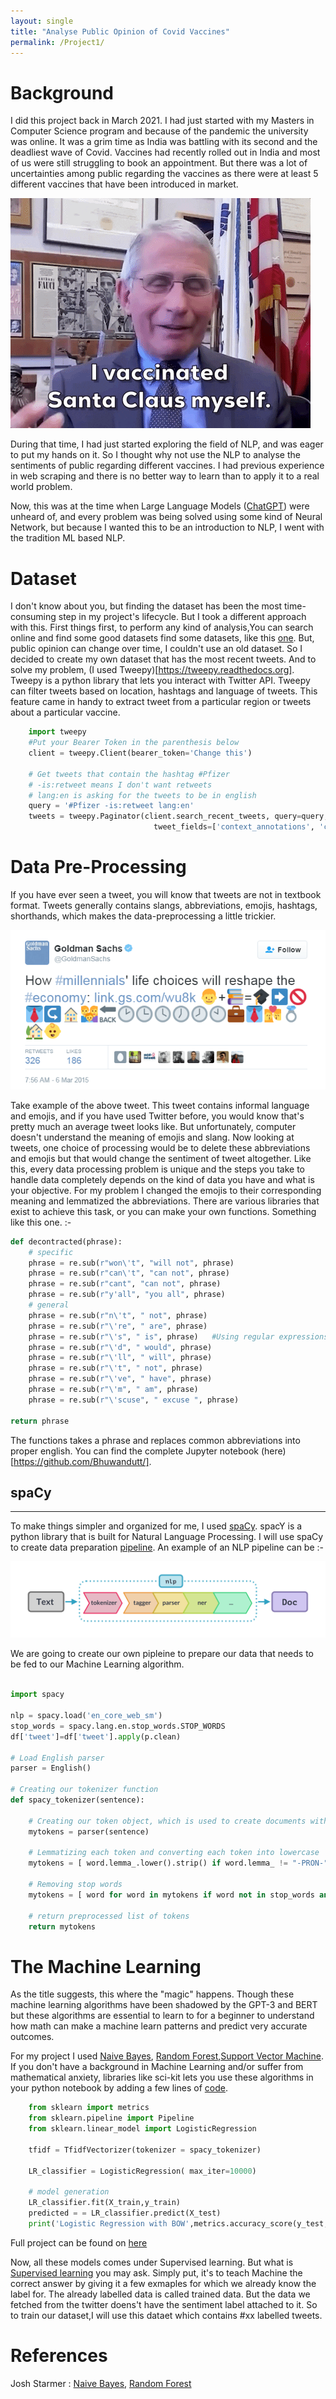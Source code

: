 ```yaml
---
layout: single
title: "Analyse Public Opinion of Covid Vaccines"
permalink: /Project1/
---
```



# Background
I did this project back in March 2021. I had just started with my Masters in Computer Science program and because of the
pandemic the university was online. It was a grim time as India was battling with its second and the deadliest wave of Covid.
Vaccines had recently rolled out in India and most of us were still struggling to book an appointment. But there was a 
lot of uncertainties among public regarding the vaccines as there were at least 5 different vaccines that have 
been introduced in market.

![](../media/giphy.gif)


During that time, I had just started exploring the field of NLP, and was eager to put my hands on it. So I thought why 
not use the NLP to analyse the sentiments of public regarding different vaccines. I had previous experience in web scraping 
and there is no better way to learn than to apply it to a real world problem.

Now, this was at the time when Large Language Models ([ChatGPT](https://chat.openai.com)) were unheard of, and every problem was being solved using some
kind of Neural Network, but because I wanted this to be an introduction to NLP, I went with the tradition ML based NLP.

# Dataset

I don't know about you, but finding the dataset has been the most time-consuming step in my project's lifecycle. But I took a different approach with this. First things first, to perform any kind of analysis,You can search online and find some good datasets find some datasets, like this [one](https://www.kaggle.com/datasets/gpreda/all-covid19-vaccines-tweets). But, public opinion can change over time, I couldn't use an old dataset. So I decided to create my own dataset that has the most recent tweets. And to solve my problem, (I used Tweepy)[https://tweepy.readthedocs.org]. Tweepy is a python library that lets you interact with Twitter API. Tweepy can filter tweets based on location, hashtags and language of tweets. This 
feature came in handy to extract tweet from a particular region or tweets about a particular vaccine.

<!--I used the [twint](https://github.com/twintproject/twint). Twint is a beautiful libraby that lets your scrape tweets right off the hook. (You don't have to register for an api either.) 
-->

```python
    import tweepy
    #Put your Bearer Token in the parenthesis below
    client = tweepy.Client(bearer_token='Change this')

    # Get tweets that contain the hashtag #Pfizer
    # -is:retweet means I don't want retweets
    # lang:en is asking for the tweets to be in english
    query = '#Pfizer -is:retweet lang:en'
    tweets = tweepy.Paginator(client.search_recent_tweets, query=query,
                                tweet_fields=['context_annotations', 'created_at'], max_results=100).flatten(limit=1000)
```

# Data Pre-Processing

If you have ever seen a tweet, you will know that tweets are not in textbook format. Tweets generally contains slangs, abbreviations,
emojis, hashtags, shorthands, which makes the data-preprocessing a little trickier.

![WTF Tweet!](../media/GSTweet.png)

Take example of the above tweet. This tweet contains informal language and emojis, and if you have used Twitter before, you would know that's pretty much an average tweet looks like. But unfortunately, computer doesn't understand the meaning of emojis and slang. Now looking at tweets, one choice of processing would be to delete these abbreviations and emojis but that would change the sentiment of tweet altogether. Like this, every data processing problem is unique and the steps you take to handle data completely depends on the kind of data you have and what is your objective. For my problem I changed the emojis to their corresponding meaning and lemmatized the abbreviations. There are various libraries that exist to  achieve this task, or you can make your own functions. Something like this one. :- 
```python
def decontracted(phrase):
    # specific
    phrase = re.sub(r"won\'t", "will not", phrase)
    phrase = re.sub(r"can\'t", "can not", phrase)
    phrase = re.sub(r"cant", "can not", phrase)
    phrase = re.sub(r"y'all", "you all", phrase)
    # general
    phrase = re.sub(r"n\'t", " not", phrase)
    phrase = re.sub(r"\'re", " are", phrase)
    phrase = re.sub(r"\'s", " is", phrase)   #Using regular expressions to expand the contractions
    phrase = re.sub(r"\'d", " would", phrase)
    phrase = re.sub(r"\'ll", " will", phrase)
    phrase = re.sub(r"\'t", " not", phrase)
    phrase = re.sub(r"\'ve", " have", phrase)
    phrase = re.sub(r"\'m", " am", phrase)
    phrase = re.sub(r"\'scuse", " excuse ", phrase)

return phrase
```
The functions takes a phrase and replaces common abbreviations into proper english. 
You can find the complete Jupyter notebook (here)[https://github.com/Bhuwandutt/].

## spaCy

---

To make things simpler and organized for me, I used [spaCy](https://spacy.io). spacY is a python library that is built for Natural Language Processing. I will use spaCy to create  data preparation [pipeline](https://spacy.io/usage/processing-pipelines). An example of an NLP pipeline can be :- 


![](../media/spacy-pipeline.png)

We are going to create our own pipleine to prepare our data  that needs to be fed to our Machine Learning algorithm. 

```python

import spacy

nlp = spacy.load('en_core_web_sm')
stop_words = spacy.lang.en.stop_words.STOP_WORDS
df['tweet']=df['tweet'].apply(p.clean)

# Load English parser
parser = English()

# Creating our tokenizer function
def spacy_tokenizer(sentence):
    
    # Creating our token object, which is used to create documents with linguistic annotations.
    mytokens = parser(sentence)
    
    # Lemmatizing each token and converting each token into lowercase
    mytokens = [ word.lemma_.lower().strip() if word.lemma_ != "-PRON-" else word.lower_ for word in nlp(str(mytokens))]
    
    # Removing stop words
    mytokens = [ word for word in mytokens if word not in stop_words and word not in punctuations ]

    # return preprocessed list of tokens
    return mytokens

```

# The Machine Learning

As the title suggests, this where the "magic" happens. Though these machine learning algorithms have been shadowed by the GPT-3 and BERT but these algorithms are essential to learn to for a beginner to understand how math can make a machine learn patterns and predict very accurate outcomes.  

For my project I used [Naive Bayes](https://www.youtube.com/watch?v=O2L2Uv9pdDA), [Random Forest](https://www.youtube.com/watch?v=J4Wdy0Wc_xQ),[Support Vector Machine](https://www.youtube.com/watch?v=efR1C6CvhmE). If you don't have a background in Machine Learning  and/or suffer from mathematical anxiety, libraries like sci-kit lets you use these algorithms in your python notebook by adding a few lines of [code](https://scikit-learn.org/stable/supervised_learning.html).

```python
    from sklearn import metrics
    from sklearn.pipeline import Pipeline
    from sklearn.linear_model import LogisticRegression
    
    tfidf = TfidfVectorizer(tokenizer = spacy_tokenizer)
    
    LR_classifier = LogisticRegression( max_iter=10000)
   
    # model generation
    LR_classifier.fit(X_train,y_train)
    predicted = = LR_classifier.predict(X_test)
    print('Logistic Regression with BOW',metrics.accuracy_score(y_test, predicted))
```
Full project can be found on [here](https://github.com/BhuwanDutt/)

Now, all these models comes under Supervised learning. But what is [Supervised learning](https://www.datacamp.com/blog/supervised-machine-learning) you may ask. Simply put, it's to teach Machine the correct answer by giving it a few exmaples for which we already know the label for. The already labelled data is called trained data. 
But the data we fetched from the twitter doens't have the sentiment label attached to it. So to train our dataset,I  will use this dataet which contains #xx labelled tweets.
    
<!---
#### Bias and Variance

In machine learning, we often train models to make predictions or decisions based on data. Bias and variance are two important concepts that help us understand how well our model performs.

Bias refers to the error that occurs due to the simplifying assumptions made by the model. 
A model with high bias tends to be too simple, making strong assumptions that may not be realistic. For example, if we  have a linear regression model to predict housing prices but the model assumes that the relationship between 
the features and the price is always a straight line, it might struggle to capture more complex patterns, leading to high bias.

Variance, on the other hand, refers to the amount that the predictions of a model vary for different training sets. 
It measures the model's sensitivity to the specific data points it's trained on. A model with high variance is overly 
complex and can "overfit" the training data. This leads to poor performance when the model encounters new, unseen data.
To achieve good predictive performance, we aim to strike a balance between bias and variance. 
This is known as the bias-variance tradeoff.
We want our model to have enough complexity to capture the underlying patterns in the data (low bias) while avoiding
over-fitting and maintaining generalizability (low variance).
Understanding bias and variance allows us to diagnose and address issues with our models.
--->

# References

Josh Starmer : [Naive Bayes](https://www.youtube.com/watch?v=O2L2Uv9pdDA), [Random Forest](https://www.youtube.com/watch?v=J4Wdy0Wc_xQ)
